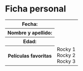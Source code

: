 
<?php
$nombre = "Gustavo Mendez";
$edad = 21;
$fecha = date("d/m/Y");

?>
 </body>

 </html>
 <!DOCTYPE html>
 <html lang="es">

 <head>
     <meta charset="UTF-8">
     <meta http-equiv="X-UA-Compatible" content="IE=edge">
     <meta name="viewport" content="width=device-width, initial-scale=1.0">
     <title>Ficha personal</title>
     <link href="https://cdn.jsdelivr.net/npm/bootstrap@5.0.0/dist/css/bootstrap.min.css" rel="stylesheet" integrity="sha384-wEmeIV1mKuiNpC+IOBjI7aAzPcEZeedi5yW5f2yOq55WWLwNGmvvx4Um1vskeMj0" crossorigin="anonymous">
 </head>

 <body>
     <main class="container">
         <div class="row">
             <div class="col-12 text-center py-5">
                 <h1>Ficha personal</h1>
             </div>
         </div>
         <div class="row">
             <div class="col-12">
                 <table class="table table-hover border">
                     <tbody>
                         <tr>
                             <th>Fecha:</th>
                             <td><?php echo $fecha; ?></td>
                         </tr>
                         <tr>
                             <th>Nombre y apellido:</th>
                             <td><?php echo $nombre; ?></td>
                         </tr>
                         <tr>
                             <th>Edad:</th>
                             <td><?php echo $edad; ?></td>
                         </tr>
                         <tr>
                             <th>Películas favoritas</th>
                             <td>Rocky 1<br>
                                 Rocky 2<br>
                                 Rocky 3
                             </td>
                         </tr>
                     </tbody>
                 </table>
             </div>
         </div>
     </main>
 </body>

 </html>
